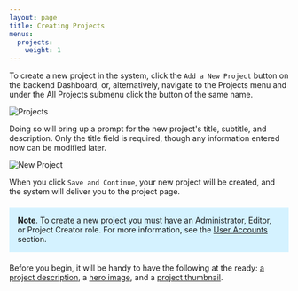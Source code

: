 ```yaml
---
layout: page
title: Creating Projects
menus:
  projects:
    weight: 1
---
```


To create a new project in the system, click the `Add a New Project` button on the backend Dashboard, or, alternatively, navigate to the Projects menu and under the All Projects submenu click the button of the same name.

![Projects](/docs/assets/installing/projects.png)

Doing so will bring up a prompt for the new project's title, subtitle, and description. Only the title field is required, though any information entered now can be modified later.

![New Project](/docs/assets/installing/new.png)

When you click `Save and Continue`, your new project will be created, and the system will deliver you to the project page.

<div style="background: #d4f2ff; margin: 20px 0; padding: 15px;">
<strong>Note</strong>. To create a new project you must have an Administrator, Editor, or Project Creator role. For more information, see the <a href="accounts/users.html">User Accounts</a> section.
</div>

Before you begin, it will be handy to have the following at the ready: [a project description](/docs/projects/customizing/layout.html#description), a [hero image](/docs/projects/customizing/layout.html#backImage), and a [project thumbnail](/docs/projects/customizing/general.html#thumbnail).
